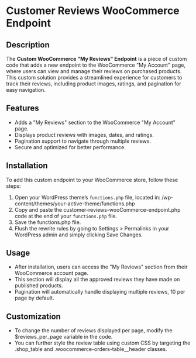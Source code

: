 # Customer Reviews WooCommerce Endpoint

## Description

The **Custom WooCommerce "My Reviews" Endpoint** is a piece of custom code that adds a new endpoint to the WooCommerce "My Account" page, where users can view and manage their reviews on purchased products. This custom solution provides a streamlined experience for customers to track their reviews, including product images, ratings, and pagination for easy navigation.

## Features

- Adds a "My Reviews" section to the WooCommerce "My Account" page.
- Displays product reviews with images, dates, and ratings.
- Pagination support to navigate through multiple reviews.
- Secure and optimized for better performance.

## Installation

To add this custom endpoint to your WooCommerce store, follow these steps:

1. Open your WordPress theme’s `functions.php` file, located in: /wp-content/themes/your-active-theme/functions.php
2. Copy and paste the customer-reviews-wooCommerce-endpoint.php code at the end of your `functions.php` file.
3. Save the functions.php file.
4. Flush the rewrite rules by going to Settings > Permalinks in your WordPress admin and simply clicking Save Changes.

## Usage

- After installation, users can access the "My Reviews" section from their WooCommerce account page.
- This section will display all the approved reviews they have made on published products.
- Pagination will automatically handle displaying multiple reviews, 10 per page by default.

## Customization

- To change the number of reviews displayed per page, modify the $reviews_per_page variable in the code.
- You can further style the review table using custom CSS by targeting the .shop_table and .woocommerce-orders-table__header classes.
